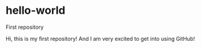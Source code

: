 # hello-world
First repository

Hi, this is my first repository! And I am very excited to get into using GitHub! 
